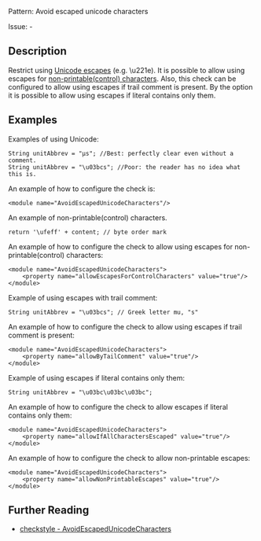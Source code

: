 Pattern: Avoid escaped unicode characters

Issue: -

## Description

Restrict using [ Unicode escapes](http://docs.oracle.com/javase/specs/jls/se7/html/jls-3.html#jls-3.3) (e.g. \u221e). It is possible to allow using escapes for [ non-printable(control) characters](https://en.wiktionary.org/wiki/Appendix:Control_characters). Also, this check can be configured to allow using escapes if trail comment is present. By the option it is possible to allow using escapes if literal contains only them. 

## Examples

Examples of using Unicode: 
    
    
    String unitAbbrev = "μs"; //Best: perfectly clear even without a comment.
    String unitAbbrev = "\u03bcs"; //Poor: the reader has no idea what this is.
            

An example of how to configure the check is: 
    
    
    <module name="AvoidEscapedUnicodeCharacters"/>
            

An example of non-printable(control) characters. 
    
    
    return '\ufeff' + content; // byte order mark
            

An example of how to configure the check to allow using escapes for non-printable(control) characters: 
    
    
    <module name="AvoidEscapedUnicodeCharacters">
        <property name="allowEscapesForControlCharacters" value="true"/>
    </module>
            

Example of using escapes with trail comment: 
    
    
    String unitAbbrev = "\u03bcs"; // Greek letter mu, "s"
            

An example of how to configure the check to allow using escapes if trail comment is present: 
    
    
    <module name="AvoidEscapedUnicodeCharacters">
        <property name="allowByTailComment" value="true"/>
    </module>
            

Example of using escapes if literal contains only them: 
    
    
    String unitAbbrev = "\u03bc\u03bc\u03bc";
            

An example of how to configure the check to allow escapes if literal contains only them: 
    
    
    <module name="AvoidEscapedUnicodeCharacters">
        <property name="allowIfAllCharactersEscaped" value="true"/>
    </module>
            

An example of how to configure the check to allow non-printable escapes: 
    
    
    <module name="AvoidEscapedUnicodeCharacters">
        <property name="allowNonPrintableEscapes" value="true"/>
    </module>

## Further Reading

* [checkstyle - AvoidEscapedUnicodeCharacters](http://checkstyle.sourceforge.net/config_misc.html#AvoidEscapedUnicodeCharacters)